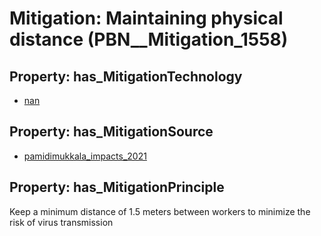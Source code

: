 # Mitigation: __Maintaining physical distance__ (PBN__Mitigation_1558)

## Property: has_MitigationTechnology

* [nan](../Technology/PBN__Technology_22)

## Property: has_MitigationSource

* [pamidimukkala_impacts_2021](../Article/PBN__Article_49)

## Property: has_MitigationPrinciple

Keep a minimum distance of 1.5 meters between workers to minimize the risk of virus transmission

